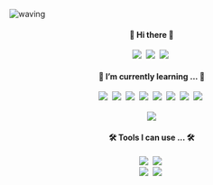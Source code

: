<!--![header](https://capsule-render.vercel.app/api?type=모양&color=auto&height=높이&section=header&text=텍스트&fontSize=폰트크기) -->
![waving](https://capsule-render.vercel.app/api?type=waving&height=200&text=Just　Do!&fontAlign=50&fontAlignY=40&color=gradient)

<div align = center>
  <p align="center">
  <h4 align="center"> 🐣 Hi there 🐣 </h4>
  <a href="https://blog.naver.com/pooh110361"><img src="https://img.shields.io/badge/Blog-03C75A?style=flat-square&logo=Naver&logoColor=white"/></a>&nbsp
  <a href="https://www.instagram.com/beeguririri88"><img src="https://img.shields.io/badge/Instagram-E4405F?style=flat-square&logo=Instagram&logoColor=white"/></a>&nbsp
  <a href="mailto:kkamboting@gmail.com"><img src="https://img.shields.io/badge/Gmail-EA4335?style=flat-square&logo=Gmail&logoColor=white"/></a>&nbsp
  
  <h4 align="center"> 🌱 I’m currently learning ... 🌱 </h4>
  <!-- <img src="https://img.shields.io/badge/이름-색상코드?style=flat-square&logo=로고명&logoColor=로고색"/> 
      홈페이지 : https://simpleicons.org/ -->
  <img src="https://img.shields.io/badge/Java-007396?style=flat-square&logo=Java&logoColor=white"/></a>&nbsp 
  <img src="https://img.shields.io/badge/Javascript-ffb13b?style=flat-square&logo=javascript&logoColor=white"/></a>&nbsp
  <img src="https://img.shields.io/badge/HTML-E34F26?style=flat-square&logo=HTML5&logoColor=white"/></a>&nbsp
  <img src="https://img.shields.io/badge/css-1572B6?style=flat-square&logo=css3&logoColor=white"/></a>&nbsp
  <img src="https://img.shields.io/badge/React-61DAFB?style=flat-square&logo=React&logoColor=white"/></a>&nbsp
  <img src="https://img.shields.io/badge/Firebase-FFCA28?style=flat-square&logo=Firebase&logoColor=white"/></a>&nbsp
  <img src="https://img.shields.io/badge/Figma-F24E1E?style=flat-square&logo=Figma&logoColor=white"/></a>&nbsp
  <img src="https://img.shields.io/badge/MySQL-4479A1?style=flat-square&logo=MySQL&logoColor=white"/></a>&nbsp
  <br><br>
  <img src="https://github-readme-stats.vercel.app/api/top-langs/?username=beeguriri&layout=compact"><br>
  <h4 align="center"> 🛠 Tools I can use ... 🛠 </h4>
  <img src="https://img.shields.io/badge/Eclipse-2C2255?style=flat-square&logo=Eclipse IDE&logoColor=white"/></a>&nbsp
  <img src="https://img.shields.io/badge/VS Code-007ACC?style=flat-square&logo=Visual Studio Code&logoColor=white"/></a>&nbsp
  <br>
  <img src="https://img.shields.io/badge/Lightroom-31A8FF?style=flat-square&logo=Adobe Lightroom&logoColor=white"/></a>&nbsp
  <img src="https://img.shields.io/badge/Photoshop-31A8FF?style=flat-square&logo=Adobe Photoshop&logoColor=white"/></a>&nbsp

  <!--
  <img src="https://img.shields.io/badge/Firebase-FFCA28?style=flat-square&logo=firebase&logoColor=white"/>
  <img src="https://img.shields.io/badge/Python-3766AB?style=flat-square&logo=Python&logoColor=white"/></a>&nbsp 
  <img src="https://img.shields.io/badge/C++-00599C?style=flat-square&logo=C%2B%2B&logoColor=white"/></a>&nbsp 
  <img src="https://img.shields.io/badge/C-A8B9CC?style=flat-square&logo=C&logoColor=white"/></a>&nbsp 
  <img src="https://img.shields.io/badge/css-1572B6?style=flat-square&logo=css3&logoColor=white"/></a>&nbsp 
  <img src="https://img.shields.io/badge/Go-11B48A?style=flat-square&logo=Go&logoColor=white"/></a>&nbsp 
  <img src="https://img.shields.io/badge/SpringBoot-6DB33F?style=flat-square&logo=Spring&logoColor=white"/></a>&nbsp 
  <img src="https://img.shields.io/badge/Django-092E20?style=flat-square&logo=Django&logoColor=white"/></a>&nbsp 
  <img src="https://img.shields.io/badge/Mysql-E6B91E?style=flat-square&logo=MySql&logoColor=white"/></a>&nbsp 
  <img src="https://img.shields.io/badge/HyperledgerFabric-DB3552?style=flat-square&logo=Hulu&logoColor=white"/></a>&nbsp 
  <img src="https://img.shields.io/badge/aws-333664?style=flat-square&logo=amazon-aws&logoColor=white"/></a>&nbsp 
  <img src="https://img.shields.io/badge/elasticsearch-005571?style=flat-square&logo=elasticsearch&logoColor=white"/></a>&nbsp 
  -->
  </p>  
</div>

<!--
**beeguriri/beeguriri** is a ✨ _special_ ✨ repository because its `README.md` (this file) appears on your GitHub profile.

Here are some ideas to get you started:

- 🔭 I’m currently working on ...
- 🌱 I’m currently learning ...
- 👯 I’m looking to collaborate on ...
- 🤔 I’m looking for help with ...
- 💬 Ask me about ...
- 📫 How to reach me: ...
- 😄 Pronouns: ...
- ⚡ Fun fact: ...
-->
